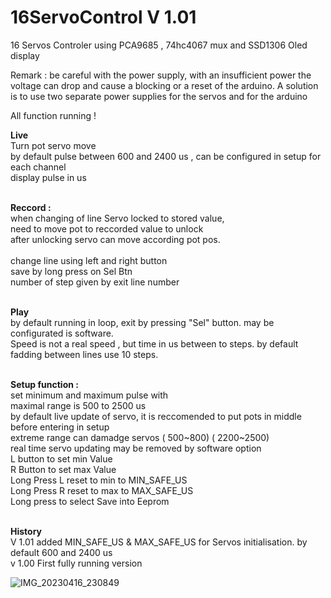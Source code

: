 # 16ServoControl V 1.01 

 16 Servos Controler using PCA9685 , 74hc4067 mux and SSD1306 Oled display

Remark : be careful with the power supply, with an insufficient power the voltage can drop and cause a blocking or a reset of the arduino. A solution is to use two separate power supplies for the servos and for the arduino<br>

All function running !

**Live**<br>
Turn pot servo move<br>
by default pulse between 600 and 2400 us , can be configured in setup for each channel<br>
display pulse in us<br>
<br>

**Reccord :**<br>
when changing of line Servo locked to stored value,<br>
need to move pot to reccorded value to unlock<br>
after unlocking servo can move according pot pos.<br><br>
change line using left and right button<br>
save by long press on Sel Btn<br>
number of step given by exit line number<br>
<br>

**Play**<br>
by default running in loop, exit by pressing "Sel" button. may be configurated is software.<br>
Speed is not a real speed , but time in us between to steps. by default fadding between lines use 10 steps.<br>
<br>

**Setup function :**<br>
set minimum and maximum pulse with <br>
maximal range is 500 to 2500  us<br>
by default live update of servo, it is reccomended to put pots in middle before entering in setup<br>
extreme range can damadge servos ( 500~800) ( 2200~2500)<br> 
real time servo updating may be removed by software option<br>
 L button to set min Value<br>
 R Button to set max Value<br>
 Long Press L reset to min to MIN_SAFE_US<br>
 Long Press R reset to max to MAX_SAFE_US<br>
 Long press to select Save into Eeprom<br>
<br>

**History**<br>
V 1.01 added MIN_SAFE_US & MAX_SAFE_US for Servos initialisation. by default 600 and 2400 us<br>
v 1.00 First fully running version

![IMG_20230416_230849](https://user-images.githubusercontent.com/30392727/232344117-aaa8cbbe-3665-4a22-98f2-86bddc6b18de.jpg)
